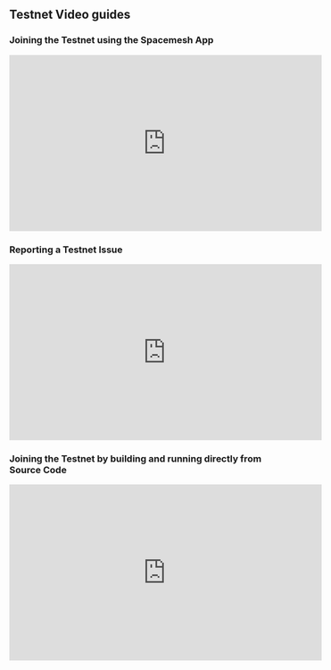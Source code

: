 ## Testnet Video guides

### Joining the Testnet using the Spacemesh App

<iframe width="560" height="315" src="https://www.youtube-nocookie.com/embed/RLhKz0XiH0A" frameborder="0" allow="accelerometer; autoplay; encrypted-media; gyroscope; picture-in-picture" allowfullscreen></iframe>

### Reporting a Testnet Issue
<iframe width="560" height="315" src="https://www.youtube-nocookie.com/embed/voSL0xNloro" frameborder="0" allow="accelerometer; autoplay; encrypted-media; gyroscope; picture-in-picture" allowfullscreen></iframe>

### Joining the Testnet by building and running directly from Source Code

<iframe width="560" height="315" src="https://www.youtube-nocookie.com/embed/mqbSeCTYRaY" frameborder="0" allow="accelerometer; autoplay; encrypted-media; gyroscope; picture-in-picture" allowfullscreen></iframe>
